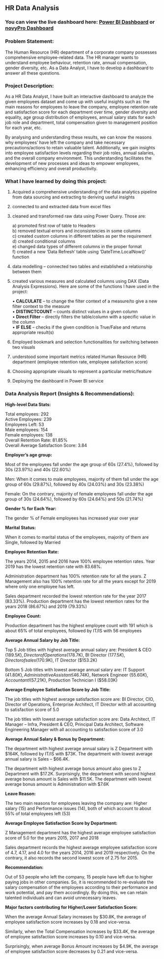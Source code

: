 ## HR Data Analysis

### You can view the live dashboard here: [Power BI Dashboard](https://app.powerbi.com/view?r=eyJrIjoiYWIzYTQwZWQtMjM1Mi00M2NiLWE2NzYtY2MyNmZhNjE5NjdlIiwidCI6ImRmODY3OWNkLWE4MGUtNDVkOC05OWFjLWM4M2VkN2ZmOTVhMCJ9&pageName=ReportSection) or [novyPro Dashboard](https://www.novypro.com/project/hr-data-analysis-%7C-fp20-analytics-data-challenge)


### Problem Statement:  

The Human Resource (HR) department of a corporate company possesses comprehensive employee-related data. The HR manager wants to understand employee behaviour, retention rate, annual compensation, gender diversity, etc. As a Data Analyst, I have to develop a dashboard to answer all these questions.  

### Project Description:   

As a HR Data Analyst, I have built an interactive dashboard to analyze the given employees dataset and come up with useful insights such as: the main reasons for employees to leave the company, employee retention rate and satisfaction score for each department over time, gender diversity and equality, age group distribution of employees, annual salary stats for each job role and department, total compensation given to management position for each year, etc.   

By analysing and understanding these results, we can know the reasons why employees’ have left the company and take necessary precautions/actions to retain valuable talent. Additionally, we gain insights into employee satisfaction levels regarding their job roles, annual salaries, and the overall company environment. This understanding facilitates the development of new processes and ideas to empower employees, enhancing efficiency and overall productivity.

### What I have learned by doing this project:   

1)	Acquired a comprehensive understanding of the data analytics pipeline from data sourcing and extracting to deriving useful insights   
2)	connected to and extracted data from excel files  
3)	cleaned and transformed raw data using Power Query. Those are:
   
    a)	 promoted first row of table to Headers     
    b)	removed textual errors and inconsistencies in some columns    
    c)	created custom columns in different tables as per the requirement   
    d)	created conditional columns    
    e)	changed data types of different columns in the proper format    
    f)	created a new ‘Data Refresh’ table using ‘DateTime.LocalNow()’ function       
5)	data modelling – connected two tables and established a relationship between them            
6)	created various measures and calculated columns using DAX (Data Analysis Expressions). Here are some of the functions I have used in the project:  
   
    •	**CALCULATE** – to change the filter context of a measure/to give a new filter context to the measure    
    •	**DISTINCTCOUNT** – counts distinct values in a given column    
    •	**Direct Filter** – directly filters the table/column with a specific value in the column     
    •	**IF ELSE** – checks if the given condition is True/False and returns appropriate result(s)       

7)	Employed bookmark and selection functionalities for switching between two visuals     
8)	understood some important metrics related Human Resource (HR) department (employee retention rate, employee satisfaction score)  
9)	Choosing appropriate visuals to represent a particular metric/feature  
10)	Deploying the dashboard in Power BI service

### Data Analysis Report (Insights & Recommendations):     

**High-level Data Stats:**    

Total employees: 292  
Active Employees: 239  
Employees Left: 53  
Male employees: 154  
Female employees: 138  
Overall Retention Rate: 81.85%  
Overall Average Satisfaction Score: 3.84  

**Employer’s age group:**  

Most of the employees fall under the age group of 60s (27.4%), followed by 30s (23.97%) and 40s (22.60%)  

Men: When it comes to male employees, majority of them fall under the age group of 60s (29.87%), followed by 40s (24.03%) and 30s (23.38%)  

Female: On the contrary, majority of female employees fall under the age group of 30s (24.64%), followed by 60s (24.64%) and 50s (21.74%)  

**Gender % for Each Year:**   

The gender % of Female employees has increased year over year  

**Marital Status:**  

When it comes to marital status of the employees, majority of them are Single, followed by Married  

**Employee Retention Rate:**  

The years 2014, 2015 and 2016 have 100% employee retention rates. Year 2019 has the lowest retention rate with 83.68%.  

Administration department has 100% retention rate for all the years. Z Management also has 100% retention rate for all the years except for 2019 where only one employee has left.  

Sales department recorded the lowest retention rate for the year 2017 (83.33%). Production department has the lowest retention rates for the years 2018 (86.67%) and 2019 (79.33%)  

**Employee Count:**  

Production department has the highest employee count with 191 which is about 65% of total employees, followed by IT/IS with 56 employees  

**Average Annual Salary by Job Title:**  

Top 5 Job titles with highest average annual salary are: President & CEO ($189.5K), Director of Operations ($178.7K), BI Director ($177.5K), Director of sales ($170.9K), IT Director ($153.2K)     

Bottom 5 Job titles with lowest average annual salary are: IT Support ($41.80K), Administrative Assistant ($46.74K), Network Engineer ($55.60K), Accountant I ($57.21K), Production Technician I ($58.03K)      

**Average Employee Satisfaction Score by Job Title:**   

The job titles with highest average satisfaction score are: BI Director, CIO, Director of Operations, Enterprise Architect, IT Director with all accounting to satisfaction score of 5.0  

The job titles with lowest average satisfaction score are: Data Architect, IT Manager – Infra, President & CEO, Principal Data Architect, Software Engineering Manager with all accounting to satisfaction score of 3.0  

**Average Annual Salary & Bonus by Department:**  

The department with highest average annual salary is Z Department with $164K, followed by IT/IS with $73K. The department with lowest average annual salary is Sales – $66.4K. 

The department with highest average bonus amount also goes to Z Department with $17.2K. Surprisingly, the department with second highest average bonus amount is Sales with $11.5K. The department with lowest average bonus amount is Administration with $7.6K  

**Leave Reason:**  

The two main reasons for employees leaving the company are: Higher salary (15) and Performance issues (14), both of which account to about 55% of total employees left (53)  

**Average Employee Satisfaction Score by Department:**   

Z Management department has the highest average employee satisfaction score of 5.0 for the years 2015, 2017 and 2018  

Sales department records the highest average employee satisfaction score of 4.7, 4.17, and 4.0 for the years 2014, 2016 and 2019 respectively. On the contrary, it also records the second lowest score of 2.75 for 2015.   

**Recommendation:**   

Out of 53 people who left the company, 15 people have left due to higher paying jobs in other companies. So, it is recommended to re-evaluate the salary compensation of the employees according to their performance and work potential, and pay them accordingly. By doing this, we can retain talented individuals and can avoid unnecessary leaves.   

**Major factors contributing for Higher/Lower Satisfaction Score:**   

When the average Annual Salary increases by $30.8K, the average of employee satisfaction score increases by 0.18 and vice-versa.  

Similarly, when the Total Compensation increases by $33.4K, the average of employee satisfaction score increases by 0.10 and vice-versa.  

Surprisingly, when average Bonus Amount increases by $4.9K, the average of employee satisfaction score decreases by 0.21 and vice-versa.  






